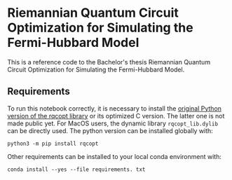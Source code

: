 # Riemannian Quantum Circuit Optimization for Simulating the Fermi-Hubbard Model #

This is a reference code to the Bachelor's thesis Riemannian Quantum Circuit Optimization for Simulating the Fermi-Hubbard Model.

## Requirements ##

To run this notebook correctly, it is necessary to install the [original Python version of the rqcopt library](https://github.com/qc-tum/rqcopt) or its optimized C version. The latter one is not made public yet. For MacOS users, the dynamic library <code>rqcopt_lib.dylib</code> can be directly used. The python version can be installed globally with:

```
python3 -m pip install rqcopt
```

Other requirements can be installed to your local conda environment with:

```
conda install --yes --file requirements. txt
```
